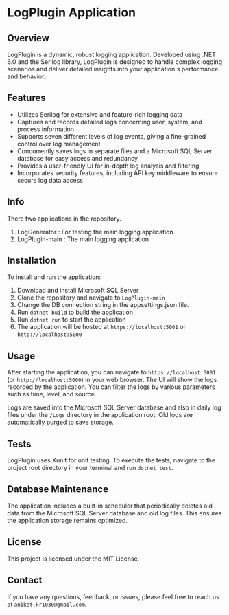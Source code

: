 # LogPlugin Application


## Overview

LogPlugin is a dynamic, robust logging application. Developed using .NET 6.0 and the Serilog library, LogPlugin is designed to handle complex logging scenarios and deliver detailed insights into your application's performance and behavior.

## Features

- Utilizes Serilog for extensive and feature-rich logging data
- Captures and records detailed logs concerning user, system, and process information
- Supports seven different levels of log events, giving a fine-grained control over log management
- Concurrently saves logs in separate files and a Microsoft SQL Server database for easy access and redundancy
- Provides a user-friendly UI for in-depth log analysis and filtering
- Incorporates security features, including API key middleware to ensure secure log data access

## Info

There two applications in the repository.
1. LogGenerator : For testing the main logging application
2. LogPlugin-main : The main logging application


## Installation

To install and run the application:

1. Download and install Microsoft SQL Server
2. Clone the repository and navigate to `LogPlugin-main`
3. Change the DB connection string in the appsettings.json file.
4. Run `dotnet build` to build the application
5. Run `dotnet run` to start the application
6. The application will be hosted at `https://localhost:5001` or `http://localhost:5000`

## Usage

After starting the application, you can navigate to `https://localhost:5001` (or `http://localhost:5000`) in your web browser. The UI will show the logs recorded by the application. You can filter the logs by various parameters such as time, level, and source.

Logs are saved into the Microsoft SQL Server database and also in daily log files under the `/Logs` directory in the application root. Old logs are automatically purged to save storage.

## Tests

LogPlugin uses Xunit for unit testing. To execute the tests, navigate to the project root directory in your terminal and run `dotnet test`.

## Database Maintenance

The application includes a built-in scheduler that periodically deletes old data from the Microsoft SQL Server database and old log files. This ensures the application storage remains optimized.

## License

This project is licensed under the MIT License.

## Contact

If you have any questions, feedback, or issues, please feel free to reach us at `aniket.kr1030@gmail.com`.
